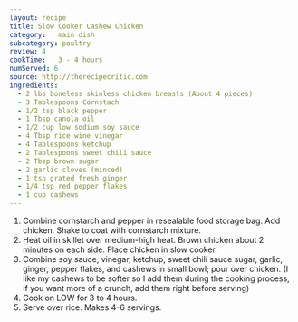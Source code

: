 ```yaml
---
layout: recipe
title: Slow Cooker Cashew Chicken
category:	main dish					
subcategory: poultry
review: 4
cookTime:	3 - 4 hours
numServed: 6
source:	http://therecipecritic.com
ingredients:
  - 2 lbs boneless skinless chicken breasts (About 4 pieces)
  - 3 Tablespoons Cornstach
  - 1/2 tsp black pepper
  - 1 Tbsp canola oil
  - 1/2 cup low sodium soy sauce
  - 4 Tbsp rice wine vinegar
  - 4 Tablespoons ketchup
  - 2 Tablespoons sweet chili sauce
  - 2 Tbsp brown sugar
  - 2 garlic cloves (minced)
  - 1 tsp grated fresh ginger
  - 1/4 tsp red pepper flakes
  - 1 cup cashews
---
```


1. Combine cornstarch and pepper in resealable food storage bag. Add chicken. Shake to coat with cornstarch mixture.
2. Heat oil in skillet over medium-high heat. Brown chicken about 2 minutes on each side. Place chicken in slow cooker.
3. Combine soy sauce, vinegar, ketchup, sweet chili sauce sugar, garlic, ginger, pepper flakes, and cashews in small bowl; pour over chicken. (I like my cashews to be softer so I add them during the cooking process, if you want more of a crunch, add them right before serving)
4. Cook on LOW for 3 to 4 hours.
5. Serve over rice. Makes 4-6 servings.
